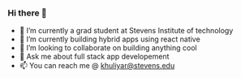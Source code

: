 ### Hi there 👋

- 🔭 I’m currently a grad student at Stevens Institute of technology
- 🌱 I’m currently building hybrid apps using react native
- 👯 I’m looking to collaborate on building anything cool
- 💬 Ask me about full stack app developement
- 📫 You can reach me @ khuliyar@stevens.edu

